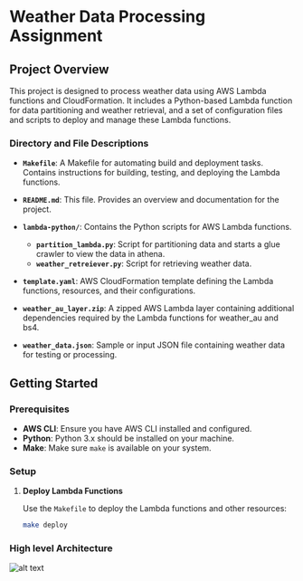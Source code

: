 # Weather Data Processing Assignment

## Project Overview

This project is designed to process weather data using AWS Lambda functions and CloudFormation. It includes a Python-based Lambda function for data partitioning and weather retrieval, and a set of configuration files and scripts to deploy and manage these Lambda functions.


### Directory and File Descriptions

- **`Makefile`**: A Makefile for automating build and deployment tasks. Contains instructions for building, testing, and deploying the Lambda functions.

- **`README.md`**: This file. Provides an overview and documentation for the project.

- **`lambda-python/`**: Contains the Python scripts for AWS Lambda functions.
  - **`partition_lambda.py`**: Script for partitioning data and starts a glue crawler to view the data in athena.
  - **`weather_retreiever.py`**: Script for retrieving weather data.

- **`template.yaml`**: AWS CloudFormation template defining the Lambda functions, resources, and their configurations.

- **`weather_au_layer.zip`**: A zipped AWS Lambda layer containing additional dependencies required by the Lambda functions for weather_au and bs4.

- **`weather_data.json`**: Sample or input JSON file containing weather data for testing or processing.

## Getting Started

### Prerequisites

- **AWS CLI**: Ensure you have AWS CLI installed and configured.
- **Python**: Python 3.x should be installed on your machine.
- **Make**: Make sure `make` is available on your system.

### Setup

1. **Deploy Lambda Functions**

   Use the `Makefile` to deploy the Lambda functions and other resources:

   ```sh
   make deploy

### High level Architecture

![alt text](image.png)